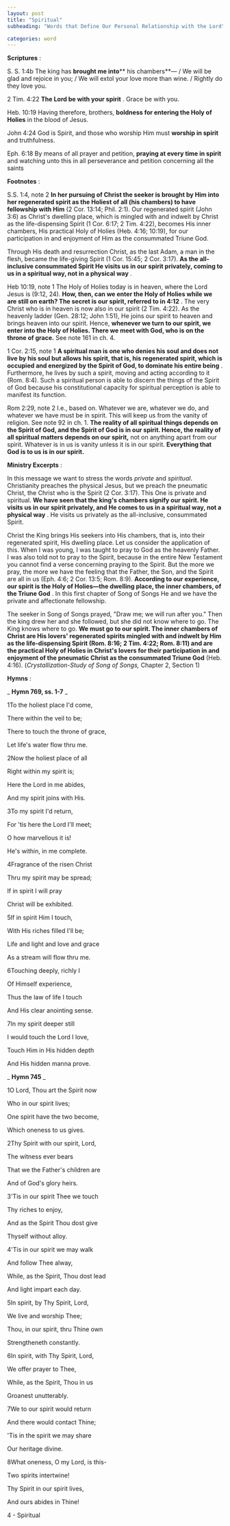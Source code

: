 ```yaml
---
layout: post
title: "Spiritual"
subheading: "Words that Define Our Personal Relationship with the Lord"

categories: word
---
```


**Scriptures** :

S. S. 1:4b The king has **brought me into**** his chambers**— / We will be glad and rejoice in you; / We will extol your love more than wine. / Rightly do they love you.

2 Tim. 4:22 **The Lord be with your spirit** . Grace be with you.

Heb. 10:19 Having therefore, brothers, **boldness for entering the Holy of Holies** in the blood of Jesus.

John 4:24 God is Spirit, and those who worship Him must **worship in spirit** and truthfulness.

Eph. 6:18 By means of all prayer and petition, **praying at every time in spirit** and watching unto this in all perseverance and petition concerning all the saints

**Footnotes** :

S.S. 1:4, note 2 **In her pursuing of Christ the seeker is brought by Him into her regenerated spirit as the Holiest of all (his chambers) to have fellowship with Him** (2 Cor. 13:14; Phil. 2:1). Our regenerated spirit (John 3:6) as Christ's dwelling place, which is mingled with and indwelt by Christ as the life-dispensing Spirit (1 Cor. 6:17; 2 Tim. 4:22), becomes His inner chambers, His practical Holy of Holies (Heb. 4:16; 10:19), for our participation in and enjoyment of Him as the consummated Triune God.

Through His death and resurrection Christ, as the last Adam, a man in the flesh, became the life-giving Spirit (1 Cor. 15:45; 2 Cor. 3:17). **As the all-inclusive consummated Spirit He visits us in our spirit privately, coming to us in a spiritual way, not in a physical way** .

Heb 10:19, note 1 The Holy of Holies today is in heaven, where the Lord Jesus is (9:12, 24). **How, then, can we enter the Holy of Holies while we are still on earth? The secret is our spirit, referred to in 4:12** . The very Christ who is in heaven is now also in our spirit (2 Tim. 4:22). As the heavenly ladder (Gen. 28:12; John 1:51), He joins our spirit to heaven and brings heaven into our spirit. Hence, **whenever we turn to our spirit, we enter into the Holy of Holies. There we meet with God, who is on the throne of grace.** See note 161 in ch. 4.

1 Cor. 2:15, note 1 **A spiritual man is one who denies his soul and does not live by his soul but allows his spirit, that is, his regenerated spirit, which is occupied and energized by the Spirit of God, to dominate his entire being** . Furthermore, he lives by such a spirit, moving and acting according to it (Rom. 8:4). Such a spiritual person is able to discern the things of the Spirit of God because his constitutional capacity for spiritual perception is able to manifest its function.

Rom 2:29, note 2 I.e., based on. Whatever we are, whatever we do, and whatever we have must be in spirit. This will keep us from the vanity of religion. See note 92 in ch. 1. **The reality of all spiritual things depends on the Spirit of God, and the Spirit of God is in our spirit. Hence, the reality of all spiritual matters depends on our spirit,** not on anything apart from our spirit. Whatever is in us is vanity unless it is in our spirit. **Everything that God is to us is in our spirit.**

**Ministry Excerpts** :

In this message we want to stress the words _private_ and _spiritual_. Christianity preaches the physical Jesus, but we preach the pneumatic Christ, the Christ who is the Spirit (2 Cor. 3:17). This One is private and spiritual. **We have seen that the king's chambers signify our spirit. He visits us in our spirit privately, and He comes to us in a spiritual way, not a physical way** . He visits us privately as the all-inclusive, consummated Spirit.

Christ the King brings His seekers into His chambers, that is, into their regenerated spirit, His dwelling place. Let us consider the application of this. When I was young, I was taught to pray to God as the heavenly Father. I was also told not to pray to the Spirit, because in the entire New Testament you cannot find a verse concerning praying to the Spirit. But the more we pray, the more we have the feeling that the Father, the Son, and the Spirit are all in us (Eph. 4:6; 2 Cor. 13:5; Rom. 8:9). **According to our experience, our spirit is the Holy of Holies—the dwelling place, the inner chambers, of the Triune God** . In this first chapter of Song of Songs He and we have the private and affectionate fellowship.

The seeker in Song of Songs prayed, "Draw me; we will run after you." Then the king drew her and she followed, but she did not know where to go. The King knows where to go. **We must go to our spirit. The inner chambers of Christ are His lovers' regenerated spirits mingled with and indwelt by Him as the life-dispensing Spirit (Rom. 8:16; 2 Tim. 4:22; Rom. 8:11) and are the practical Holy of Holies in Christ's lovers for their participation in and enjoyment of the pneumatic Christ as the consummated Triune God** (Heb. 4:16). (_Crystallization-Study of Song of Songs,_ Chapter 2, Section 1)

**Hymns** :

_ **Hymn 769, ss. 1-7** _

1To the holiest place I'd come,

There within the veil to be;

There to touch the throne of grace,

Let life's water flow thru me.

2Now the holiest place of all

Right within my spirit is;

Here the Lord in me abides,

And my spirit joins with His.

3To my spirit I'd return,

For 'tis here the Lord I'll meet;

O how marvellous it is!

He's within, in me complete.

4Fragrance of the risen Christ

Thru my spirit may be spread;

If in spirit I will pray

Christ will be exhibited.

5If in spirit Him I touch,

With His riches filled I'll be;

Life and light and love and grace

As a stream will flow thru me.

6Touching deeply, richly I

Of Himself experience,

Thus the law of life I touch

And His clear anointing sense.

7In my spirit deeper still

I would touch the Lord I love,

Touch Him in His hidden depth

And His hidden manna prove.

_ **Hymn 745** _

1O Lord, Thou art the Spirit now

Who in our spirit lives;

One spirit have the two become,

Which oneness to us gives.

2Thy Spirit with our spirit, Lord,

The witness ever bears

That we the Father's children are

And of God's glory heirs.

3'Tis in our spirit Thee we touch

Thy riches to enjoy,

And as the Spirit Thou dost give

Thyself without alloy.

4'Tis in our spirit we may walk

And follow Thee alway,

While, as the Spirit, Thou dost lead

And light impart each day.

5In spirit, by Thy Spirit, Lord,

We live and worship Thee;

Thou, in our spirit, thru Thine own

Strengtheneth constantly.

6In spirit, with Thy Spirit, Lord,

We offer prayer to Thee,

While, as the Spirit, Thou in us

Groanest unutterably.

7We to our spirit would return

And there would contact Thine;

'Tis in the spirit we may share

Our heritage divine.

8What oneness, O my Lord, is this-

Two spirits intertwine!

Thy Spirit in our spirit lives,

And ours abides in Thine!

4 - Spiritual
